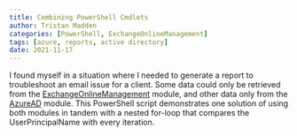 ```yaml
---
title: Combining PowerShell Cmdlets
author: Tristan Madden
categories: [PowerShell, ExchangeOnlineManagement]
tags: [azure, reports, active directory]
date: 2021-11-17
---
```


I found myself in a situation where I needed to generate a report to troubleshoot an email issue for a client. Some data could only be retrieved from the <a href="https://docs.microsoft.com/en-us/powershell/exchange/exchange-online-powershell-v2?view=exchange-ps">ExchangeOnlineManagement</a> module, and other data only from the <a href="https://docs.microsoft.com/en-us/powershell/module/azuread/?view=azureadps-2.0">AzureAD</a> module. This PowerShell script demonstrates one solution of using both modules in tandem with a nested for-loop that compares the UserPrincipalName with every iteration.

<script src="https://gist.github.com/Trimad/23d1f60c518fda9b4265edfe0456d8d9.js"></script>